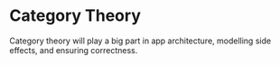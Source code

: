 # Category Theory

Category theory will play a big part in app architecture, modelling side effects, and ensuring correctness.